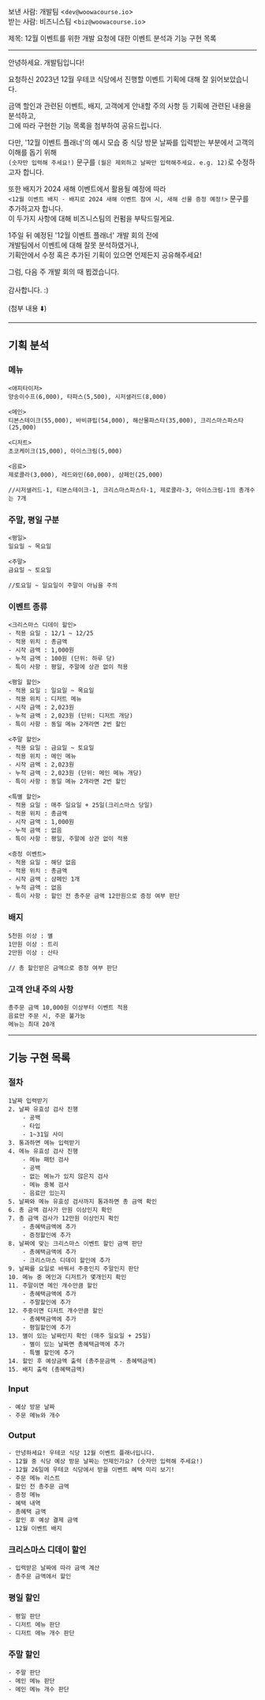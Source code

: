 보낸 사람: 개발팀 <`dev@woowacourse.io`>
<br>
받는 사람: 비즈니스팀 <`biz@woowacourse.io`>

제목:  12월 이벤트를 위한 개발 요청에 대한 이벤트 분석과 기능 구현 목록
***
안녕하세요. 개발팀입니다!

요청하신 2023년 12월 우테코 식당에서 진행할 이벤트 기획에 대해 잘 읽어보았습니다.

금액 할인과 관련된 이벤트, 배지, 고객에게 안내할 주의 사항 등 기획에 관련된 내용을 분석하고,<br>
그에 따라 구현한 기능 목록을 첨부하여 공유드립니다.

다만, '12월 이벤트 플래너'의 예시 모습 중 식당 방문 날짜를 입력받는 부분에서 고객의 이해를 돕기 위해 <br>
`(숫자만 입력해 주세요!)` 문구를 `(월은 제외하고 날짜만 입력해주세요. e.g. 12)`로 수정하고자 합니다.<br>

또한 배지가 2024 새해 이벤트에서 활용될 예정에 따라<br>
`<12월 이벤트 배지 - 배지로 2024 새해 이벤트 참여 시, 새해 선물 증정 예정!>` 문구를 추가하고자 합니다.<br>
이 두가지 사항에 대해 비즈니스팀의 컨펌을 부탁드릴게요.

1주일 뒤 예정된 '12월 이벤트 플래너' 개발 회의 전에<br> 
개발팀에서 이벤트에 대해 잘못 분석하였거나,<br>
기획안에서 수정 혹은 추가된 기획이 있으면 언제든지 공유해주세요!

그럼, 다음 주 개발 회의 때 뵙겠습니다.<br>
<br>
감사합니다. :)<br>
<br>
(첨부 내용 ⬇️)
***


## 기획 분석
### 메뉴
```
<애피타이저>
양송이수프(6,000), 타파스(5,500), 시저샐러드(8,000)

<메인>
티본스테이크(55,000), 바비큐립(54,000), 해산물파스타(35,000), 크리스마스파스타(25,000)

<디저트>
초코케이크(15,000), 아이스크림(5,000)

<음료>
제로콜라(3,000), 레드와인(60,000), 샴페인(25,000)

//시저샐러드-1, 티본스테이크-1, 크리스마스파스타-1, 제로콜라-3, 아이스크림-1의 총개수는 7개
```
### 주말, 평일 구분
```
<평일>
일요일 ~ 목요일

<주말>
금요일 ~ 토요일

//토요일 ~ 일요일이 주말이 아님을 주의
```
### 이벤트 종류
```
<크리스마스 디데이 할인>
- 적용 요일 : 12/1 ~ 12/25
- 적용 위치 : 총금액
- 시작 금액 : 1,000원
- 누적 금액 : 100원 (단위: 하루 당)
- 특이 사항 : 평일, 주말에 상관 없이 적용

<평일 할인>
- 적용 요일 : 일요일 ~ 목요일
- 적용 위치 : 디저트 메뉴
- 시작 금액 : 2,023원
- 누적 금액 : 2,023원 (단위: 디저트 개당)
- 특이 사항 : 동일 메뉴 2개라면 2번 할인

<주말 할인>
- 적용 요일 : 금요일 ~ 토요일
- 적용 위치 : 메인 메뉴
- 시작 금액 : 2,023원
- 누적 금액 : 2,023원 (단위: 메인 메뉴 개당)
- 특이 사항 : 동일 메뉴 2개라면 2번 할인

<특별 할인>
- 적용 요일 : 매주 일요일 + 25일(크리스마스 당일)
- 적용 위치 : 총금액
- 시작 금액 : 1,000원
- 누적 금액 : 없음
- 특이 사항 : 평일, 주말에 상관 없이 적용

<증정 이벤트>
- 적용 요일 : 해당 없음
- 적용 위치 : 총금액
- 시작 금액 : 샴페인 1개
- 누적 금액 : 없음
- 특이 사항 : 할인 전 총주문 금액 12만원으로 증정 여부 판단
```
### 배지
```
5천원 이상 : 별
1만원 이상 : 트리
2만원 이상 : 산타

// 총 할인받은 금액으로 증정 여부 판단
```
### 고객 안내 주의 사항
```
총주문 금액 10,000원 이상부터 이벤트 적용
음료만 주문 시, 주문 불가능
메뉴는 최대 20개
```
***
## 기능 구현 목록
### 절차
```
1날짜 입력받기
2. 날짜 유효성 검사 진행
    - 공백
    - 타입
    - 1~31일 사이
3. 통과하면 메뉴 입력받기
4. 메뉴 유효성 검사 진행
    - 메뉴 패턴 검사
    - 공백
    - 없는 메뉴가 있지 않은지 검사
    - 메뉴 중복 검사
    - 음료만 있는지
5. 날짜와 메뉴 유효성 검사까지 통과하면 총 금액 확인
6. 총 금액 검사가 만원 이상인지 확인
7. 총 금액 검사가 12만원 이상인지 확인
    - 총혜택금액에 추가
    - 증정할인에 추가
8. 날짜에 맞는 크리스마스 이벤트 할인 금액 판단
    - 총혜택금액에 추가
    - 크리스마스 디데이 할인에 추가
9. 날짜를 요일로 바꿔서 주중인지 주말인지 판단
10. 메뉴 중 메인과 디저트가 몇개인지 확인
11. 주말이면 메인 개수만큼 할인
    - 총혜택금액에 추가
    - 주말할인에 추가
12. 주중이면 디저트 개수만큼 할인
    - 총혜택금액에 추가
    - 평일할인에 추가
13. 별이 있는 날짜인지 확인 (매주 일요일 + 25일)
    - 별이 있는 날짜면 총혜택금액에 추가
    - 특별 할인에 추가
14. 할인 후 예상금액 출력 (총주문금액 - 총혜택금액)
15. 배지 출력 (총혜택금액)
```
### Input
```
- 예상 방문 날짜
- 주문 메뉴와 개수
```
### Output
```
- 안녕하세요! 우테코 식당 12월 이벤트 플래너입니다.
- 12월 중 식당 예상 방문 날짜는 언제인가요? (숫자만 입력해 주세요!)
- 12월 26일에 우테코 식당에서 받을 이벤트 혜택 미리 보기!
- 주문 메뉴 리스트
- 할인 전 총주문 금액
- 증정 메뉴
- 혜택 내역
- 총혜택 금액
- 할인 후 예상 결제 금액
- 12월 이벤트 배지
```
### 크리스마스 디데이 할인
```
- 입력받은 날짜에 따라 금액 계산
- 총주문 금액에서 할인
```
### 평일 할인
```
- 평일 판단
- 디저트 메뉴 판단
- 디저트 메뉴 개수 판단
```
### 주말 할인
```
- 주말 판단
- 메인 메뉴 판단
- 메인 메뉴 개수 판단
```
